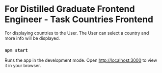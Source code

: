 # For Distilled Graduate Frontend Engineer - Task Countries Frontend

For displaying countries to the User.
The User can select a country and more info will be displayed.


### `npm start`

Runs the app in the development mode.
Open [http://localhost:3000](http://localhost:3000) to view it in your browser.


